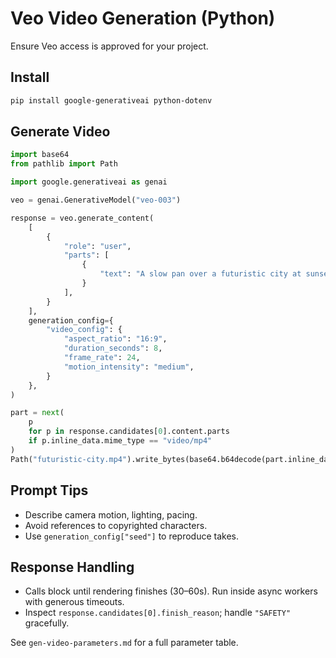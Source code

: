 # Veo Video Generation (Python)

Ensure Veo access is approved for your project.

## Install

```bash
pip install google-generativeai python-dotenv
```

## Generate Video

```python
import base64
from pathlib import Path

import google.generativeai as genai

veo = genai.GenerativeModel("veo-003")

response = veo.generate_content(
    [
        {
            "role": "user",
            "parts": [
                {
                    "text": "A slow pan over a futuristic city at sunset, drones flying between neon skyscrapers."
                }
            ],
        }
    ],
    generation_config={
        "video_config": {
            "aspect_ratio": "16:9",
            "duration_seconds": 8,
            "frame_rate": 24,
            "motion_intensity": "medium",
        }
    },
)

part = next(
    p
    for p in response.candidates[0].content.parts
    if p.inline_data.mime_type == "video/mp4"
)
Path("futuristic-city.mp4").write_bytes(base64.b64decode(part.inline_data.data))
```

## Prompt Tips
- Describe camera motion, lighting, pacing.
- Avoid references to copyrighted characters.
- Use `generation_config["seed"]` to reproduce takes.

## Response Handling
- Calls block until rendering finishes (30–60s). Run inside async workers with generous timeouts.
- Inspect `response.candidates[0].finish_reason`; handle `"SAFETY"` gracefully.

See `gen-video-parameters.md` for a full parameter table.

